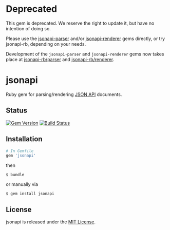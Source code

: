 # Deprecated

This gem is deprecated. We reserve the right to update it, but have no intention of doing so.

Please use the [jsonapi-parser](https://github.com/jsonapi-rb/parser) 
and/or [jsonapi-renderer](https://github.com/jsonapi-rb/renderer) gems 
directly, or try jsonapi-rb, depending on your needs.

Development of the `jsonapi-parser` and `jsonapi-renderer` gems now takes place at 
[jsonapi-rb/parser](https://github.com/jsonapi-rb/parser) and 
[jsonapi-rb/renderer](https://github.com/jsonapi-rb/renderer).

# jsonapi
Ruby gem for parsing/rendering [JSON API](http://jsonapi.org) documents.

## Status

[![Gem Version](https://badge.fury.io/rb/jsonapi.svg)](https://badge.fury.io/rb/jsonapi)
[![Build Status](https://secure.travis-ci.org/beauby/jsonapi.svg?branch=master)](http://travis-ci.org/beauby/jsonapi?branch=master)

## Installation
```ruby
# In Gemfile
gem 'jsonapi'
```
then
```
$ bundle
```
or manually via
```
$ gem install jsonapi
```

## License

jsonapi is released under the [MIT License](http://www.opensource.org/licenses/MIT).
